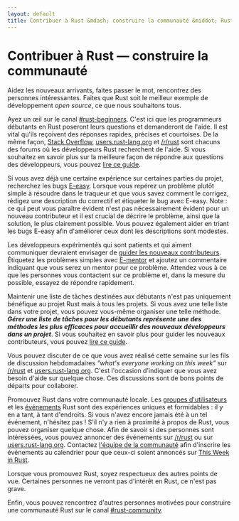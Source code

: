 ```yaml
---
layout: default
title: Contribuer à Rust &mdash; construire la communauté &middot; Rust, le langage de programmation
---
```


# Contribuer à Rust &mdash; construire la communauté

Aidez les nouveaux arrivants, faites passer le mot, rencontrez des personnes intéressantes. Faites que Rust soit le meilleur exemple de développement *open source*, ce que nous souhaitons tous.

Ayez un œil sur le canal [#rust-beginners]. C'est ici que les programmeurs débutants en Rust poseront leurs questions et demanderont de l'aide. Il est vital qu'ils reçoivent des réponses rapides, précises et courtoises. De la même façon,
[Stack Overflow], [users.rust-lang.org] et [/r/rust] sont chacuns des forums où les développeurs Rust recherchent de l'aide. Si vous souhaitez en savoir plus sur la meilleure façon de répondre aux questions des développeurs, vous pouvez [lire ce guide][helpful].

Si vous avez déjà une certaine expérience sur certaines parties du projet, recherchez les bugs [E-easy]. Lorsque vous repérez un problème plutôt simple à résoudre dans le traqueur et que vous savez comment le corrigez, rédigez une description du correctif et étiqueter le bug avec E-easy. Note : ce qui peut vous paraître évident n'est pas nécessairement évident pour un nouveau contributeur et il est crucial de décrire le problème, ainsi que la solution, le plus clairement possible. Vous pouvez également aider en triant les bugs E-easy afin d'améliorer ceux dont les descriptions sont modestes.

Les développeurs expérimentés qui sont patients et qui aiment communiquer devraient envisager de [guider les nouveaux contributeurs][mentor]. Étiquetez les problèmes simples avec [E-mentor] et ajoutez un commentaire indiquant que vous serez un mentor pour ce problème. Attendez vous à ce que les personnes vous contactent sur ce problème et, dans la mesure du possible, essayez de répondre rapidement.

Maintenir une liste de tâches destinées aux débutants n'est pas uniquement bénéfique au projet Rust mais à tous les projets. Si vous avez une telle liste dans votre projet, vous pouvez vous-même organiser une telle méthode. ***Gérer une liste de tâches pour les débutants représente une des méthodes les plus efficaces pour accueillir des nouveaux développeurs dans un projet***. Si vous souhaitez en savoir plus pour guider les nouveaux contributeurs, vous pouvez [lire ce guide][mentor-guide].

Vous pouvez discuter de ce que vous avez réalisé cette semaine sur les fils de discussion hebdomadaires *"what's everyone working on this week"* sur [/r/rust] et [users.rust-lang.org]. C'est l'occasion d'indiquer que vous avez besoin d'aide sur quelque chose. Ces discussions sont de bons points de départs pour collaborer.

Promouvez Rust dans votre communauté locale. Les [groupes d'utilisateurs][user groups] et les [événements][events] Rust sont des expériences uniques et formidables : il y en a tant, à tant d'endroits. Si vous n'avez encore jamais été à un tel événement, n'hésitez pas ! S'il n'y a rien à proximité à propos de Rust, vous pouvez organiser quelque chose. Afin de savoir si des personnes sont intéressées, vous pouvez annoncer des événements sur [/r/rust] ou sur [users.rust-lang.org]. Contactez [l'équipe de la communauté][community team] afin d'inscrire les événements au calendrier pour que ceux-ci soient annoncés sur [This Week in Rust].

Lorsque vous promouvez Rust, soyez respectueux des autres points de vue. Certaines personnes ne verront pas d'intérêt en Rust, ce n'est pas grave.

Enfin, vous pouvez rencontrez d'autres personnes motivées pour construire une communauté Rust sur le canal [#rust-community].

<!--
Other ideas:
TWIR, podcasts.

experience reports
conf talks

Conduct training on Rust. (link to training material).
-->

[#rust-beginners]: https://client00.chat.mibbit.com/?server=irc.mozilla.org&channel=%23rust-beginners
[#rust-community]: https://client00.chat.mibbit.com/?server=irc.mozilla.org&channel=%23rust-community
[/r/rust]: https://reddit.com/r/rust
[E-easy]: https://github.com/rust-lang/rust/issues?q=is%3Aopen+is%3Aissue+label%3AE-easy
[E-mentor]: https://github.com/rust-lang/rust/issues?q=is%3Aopen+is%3Aissue+label%3AE-easy+label%3AE-mentor
[Stack Overflow]: https://stackoverflow.com/questions/tagged/rust
[This Week in Rust]: https://this-week-in-rust.org
[community team]: https://www.rust-lang.org/team.html#Community
[events]: https://www.google.com/calendar/embed?src=apd9vmbc22egenmtu5l6c5jbfc@group.calendar.google.com
[helpful]: https://codeblog.jonskeet.uk/2009/02/17/answering-technical-questions-helpfully/
[mentor]: https://users.rust-lang.org/t/mentoring-newcomers-to-the-rust-ecosystem/3088
[mentor-guide]: https://manishearth.github.io/blog/2016/01/03/making-your-open-source-project-newcomer-friendly/
[user groups]: user-groups.html
[users.rust-lang.org]: https://users.rust-lang.org
